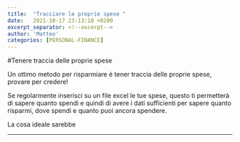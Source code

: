 ```yaml
---
title:  "Tracciare le proprie spese "
date:   2021-10-17 23:13:18 +0200
excerpt_separator: <!--excerpt-->
author: 'Matteo'
categories: [PERSONAL-FINANCE]
---
```


<!--excerpt-->
#Tenere traccia delle proprie spese


Un ottimo metodo per risparmiare è tener traccia delle proprie spese, provare per credere!

Se regolarmente inserisci su un file excel le tue spese, questo ti permetterà di sapere quanto spendi e quindi di avere i dati sufficienti per sapere quanto risparmi, dove spendi e quanto puoi ancora spendere.

La cosa ideale sarebbe 






---
